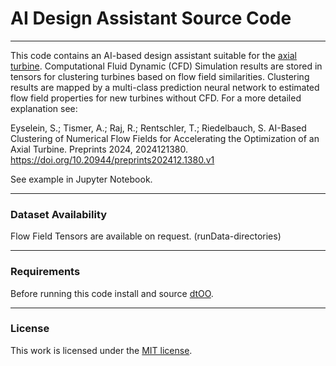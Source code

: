 # AI Design Assistant Source Code
---
This code contains an AI-based design assistant suitable for the [axial turbine](https://github.com/ihs-ustutt/axial_turbine_database/tree/main).
Computational Fluid Dynamic (CFD) Simulation results are stored in tensors for clustering turbines based on flow field similarities.
Clustering results are mapped by a multi-class prediction neural network to estimated flow field properties for new turbines without CFD.
For a more detailed explanation see: 

Eyselein,  S.; Tismer,  A.; Raj,  R.; Rentschler,  T.; Riedelbauch,  S. AI-Based Clustering of Numerical Flow Fields for Accelerating the Optimization of an Axial Turbine. Preprints 2024, 2024121380. https://doi.org/10.20944/preprints202412.1380.v1

See example in Jupyter Notebook.

---
### Dataset Availability

Flow Field Tensors are available on request. (runData-directories)

---
### Requirements

Before running this code install and source [dtOO](https://github.com/ihs-ustutt/dtOO).

---
### License

This work is licensed under the [MIT license](/LICENSE). 